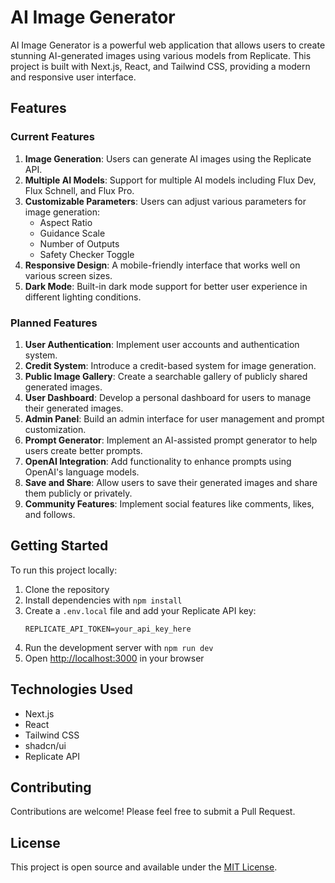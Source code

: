 # AI Image Generator

AI Image Generator is a powerful web application that allows users to create stunning AI-generated images using various models from Replicate. This project is built with Next.js, React, and Tailwind CSS, providing a modern and responsive user interface.

## Features

### Current Features

1. **Image Generation**: Users can generate AI images using the Replicate API.
2. **Multiple AI Models**: Support for multiple AI models including Flux Dev, Flux Schnell, and Flux Pro.
3. **Customizable Parameters**: Users can adjust various parameters for image generation:
   - Aspect Ratio
   - Guidance Scale
   - Number of Outputs
   - Safety Checker Toggle
4. **Responsive Design**: A mobile-friendly interface that works well on various screen sizes.
5. **Dark Mode**: Built-in dark mode support for better user experience in different lighting conditions.

### Planned Features

1. **User Authentication**: Implement user accounts and authentication system.
2. **Credit System**: Introduce a credit-based system for image generation.
3. **Public Image Gallery**: Create a searchable gallery of publicly shared generated images.
4. **User Dashboard**: Develop a personal dashboard for users to manage their generated images.
5. **Admin Panel**: Build an admin interface for user management and prompt customization.
6. **Prompt Generator**: Implement an AI-assisted prompt generator to help users create better prompts.
7. **OpenAI Integration**: Add functionality to enhance prompts using OpenAI's language models.
8. **Save and Share**: Allow users to save their generated images and share them publicly or privately.
9. **Community Features**: Implement social features like comments, likes, and follows.

## Getting Started

To run this project locally:

1. Clone the repository
2. Install dependencies with `npm install`
3. Create a `.env.local` file and add your Replicate API key:
   ```
   REPLICATE_API_TOKEN=your_api_key_here
   ```
4. Run the development server with `npm run dev`
5. Open [http://localhost:3000](http://localhost:3000) in your browser

## Technologies Used

- Next.js
- React
- Tailwind CSS
- shadcn/ui
- Replicate API

## Contributing

Contributions are welcome! Please feel free to submit a Pull Request.

## License

This project is open source and available under the [MIT License](LICENSE).